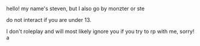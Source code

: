 hello! my name's steven, but I also go by monzter or ste

do not interact if you are under 13.

I don't roleplay and will most likely ignore you if you try to rp with me, sorry!
a
